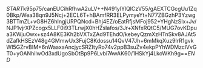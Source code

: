 $START$k95p75/canEUCihRfhwA2uLV++N491ylYlQlCzV55/gAEXTCGcgUu1Zq0Bkp/Wea38qn9J5Ncj+2ECL6T+hBAmfRR3ELPymyeYt+N77ZBGzhP3Yzwg3BTTmZL+vG8HZ6hIngjURPQNcd+Bhj4EZ/oEatRfjsMFoj952+YHgNzSIx+Jv/NJP1vjrXPZcogx5LLF0i93TLrwjX0hHZsIafos/3Jr+XNfxRQtC5/MUG7ovKDpua3KWjuOwx+sz4A8KE3Kh2bVXTxZAd9TEhdO/kebeyQzmXzHTnSkv8AJAt5dZafkHSEzV48g4GMmwUx3FujC8Kdossu14QvV47Jh+6mMkqXuz9IrR1gvkWI5GZrvBIM+6nWaaxaAncjycSRZItyRo74v2ppB3suZv4ekpPYhWDMzclVvGT0+yOANhilwOd3xdUgoSbOtBp9P6Lvbi7AwAK60/1HSkYj4LkoWKh9g==$END$